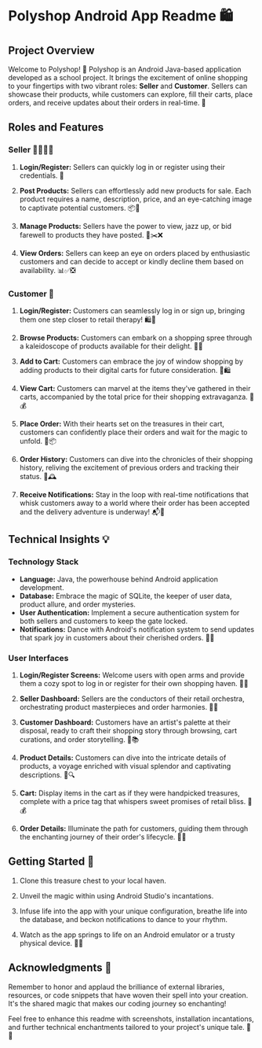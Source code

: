# Polyshop Android App Readme 🛍️

## Project Overview

Welcome to Polyshop! 🎉 Polyshop is an Android Java-based application developed as a school project. It brings the excitement of online shopping to your fingertips with two vibrant roles: **Seller** and **Customer**. Sellers can showcase their products, while customers can explore, fill their carts, place orders, and receive updates about their orders in real-time. 🚀

## Roles and Features

### Seller 👩‍💼👨‍💼

1. **Login/Register:** Sellers can quickly log in or register using their credentials. 📝

2. **Post Products:** Sellers can effortlessly add new products for sale. Each product requires a name, description, price, and an eye-catching image to captivate potential customers. 📦🌟

3. **Manage Products:** Sellers have the power to view, jazz up, or bid farewell to products they have posted. 🎨✂️❌

4. **View Orders:** Sellers can keep an eye on orders placed by enthusiastic customers and can decide to accept or kindly decline them based on availability. 📊✅❎

### Customer 👥

1. **Login/Register:** Customers can seamlessly log in or sign up, bringing them one step closer to retail therapy! 🛍️🎈

2. **Browse Products:** Customers can embark on a shopping spree through a kaleidoscope of products available for their delight. 🌈💃

3. **Add to Cart:** Customers can embrace the joy of window shopping by adding products to their digital carts for future consideration. 🛒🛍️

4. **View Cart:** Customers can marvel at the items they've gathered in their carts, accompanied by the total price for their shopping extravaganza. 🧺💰

5. **Place Order:** With their hearts set on the treasures in their cart, customers can confidently place their orders and wait for the magic to unfold. 🎁📦

6. **Order History:** Customers can dive into the chronicles of their shopping history, reliving the excitement of previous orders and tracking their status. 📜🕰️

7. **Receive Notifications:** Stay in the loop with real-time notifications that whisk customers away to a world where their order has been accepted and the delivery adventure is underway! 📬🚚

## Technical Insights 💡

### Technology Stack

- **Language:** Java, the powerhouse behind Android application development.
- **Database:** Embrace the magic of SQLite, the keeper of user data, product allure, and order mysteries.
- **User Authentication:** Implement a secure authentication system for both sellers and customers to keep the gate locked.
- **Notifications:** Dance with Android's notification system to send updates that spark joy in customers about their cherished orders. 💫📱

### User Interfaces

1. **Login/Register Screens:** Welcome users with open arms and provide them a cozy spot to log in or register for their own shopping haven. 🚪🌟

2. **Seller Dashboard:** Sellers are the conductors of their retail orchestra, orchestrating product masterpieces and order harmonies. 🎻🎵

3. **Customer Dashboard:** Customers have an artist's palette at their disposal, ready to craft their shopping story through browsing, cart curations, and order storytelling. 🎨📚

4. **Product Details:** Customers can dive into the intricate details of products, a voyage enriched with visual splendor and captivating descriptions. 🧐🔍

5. **Cart:** Display items in the cart as if they were handpicked treasures, complete with a price tag that whispers sweet promises of retail bliss. 💎💰

6. **Order Details:** Illuminate the path for customers, guiding them through the enchanting journey of their order's lifecycle. 🌟🚀

## Getting Started 🚀

1. Clone this treasure chest to your local haven.

2. Unveil the magic within using Android Studio's incantations.

3. Infuse life into the app with your unique configuration, breathe life into the database, and beckon notifications to dance to your rhythm.

4. Watch as the app springs to life on an Android emulator or a trusty physical device. 🌟📱

## Acknowledgments 🙏

Remember to honor and applaud the brilliance of external libraries, resources, or code snippets that have woven their spell into your creation. It's the shared magic that makes our coding journey so enchanting!

Feel free to enhance this readme with screenshots, installation incantations, and further technical enchantments tailored to your project's unique tale. 🌟📜
